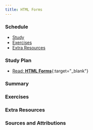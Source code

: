 ```yaml
---
title: HTML Forms
---
```


### Schedule

  - [Study](#study-plan-3)
  - [Exercises](#exercises-3)
  - [Extra Resources](#extra-resources-3)

### Study Plan

  - [Read: **HTML Forms**](../modules/html/forms/index.md){:target="_blank"}  
      
### Summary

### Exercises

### Extra Resources

### Sources and Attributions